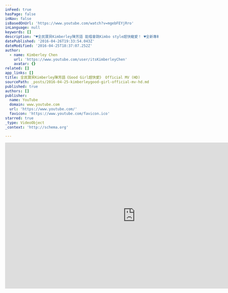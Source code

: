 ```yaml
---
inFeed: true
hasPage: false
inNav: false
isBasedOnUrl: 'https://www.youtube.com/watch?v=mgebFEYjRro'
inLanguage: null
keywords: []
description: "♥全民寶貝Kimberley陳芳語 能唱會跳Kimbo style趕快寵愛！ ♥全新專輯《KIMBONOMICS金式代》12.25聖誕再愛 ♥全民寶貝Kimberley陳芳語 唱出Kimbo style的全新態度 ♥歷經一年半的等待 全新首發主打韓、日、台御用詞人 周煒傑量身打造 ♥S世代好女孩好寵愛唱銷舞曲 《Good Girl趕快愛》 《Good Girl趕快愛》是「全民寶貝」Kimberley陳芳語2013年末冬季發表的超暖身主打舞曲，融合50's~60's rock and roll的hip hop主流調性，是Kimberley陳芳語與製作人關在錄音室重複修改三天三夜後才完成的曲子，「我當時覺得已經做出快要100個版本的副歌，於是跟製作人說我只能這樣了，你就從裡面選吧！沒想到被公司選為專輯的正式主打，我也笑說這就是我的小淘氣(Rugrats)主題曲」。 歌詞以國際級的製作水準邀請韓國天團 Super Junior-M、EXO、東洋才子 福山雅治及音樂才子 蔡旻佑御用中文作詞人 周煒傑量身訂製劇情式的歌詞作品，曲風更是Kimberley陳芳語從未展現過的，希望從音樂可以呈現她從小到大累積的演出經驗以及獅子王舞台劇巡演實力，是一首全新歌舞劇風格的中快版舞曲。從一進場媲美小Mariah Carey的海豚清亮高音，鼓號樂隊陣仗般的小鼓入耳，迎接Glee式的華麗編曲陣仗，Kimberley陳芳語清甜的口音唱出對愛的迫不及待，敘事般的口吻以及劇情式的歌詞描繪...「你走進我的生活 / 就別再想溜走 / 愛早不是秘密 / 下一步就能甜蜜 / 騎著車 闖蕩在鬧區 / 你裝酷 臉頰卻變紅 / 沒目的 隨意的前進 / 抱著你 就莫名輕鬆 yeah.....」勢必帶領大家一起擁抱愛，然後勇敢向前衝！ 而其中更力邀音樂合作充滿默契的男子天團JPM團員小傑，為Kimberley陳芳語撰寫與演唱兩段rap，量身定做絕對浪漫且節奏鏗鏘有力的音感絕配，為這首節奏舞曲《Good Girl趕快愛》注入個性新風貌。 ♥ ♥ ♥"
datePublished: '2016-04-26T19:33:54.043Z'
dateModified: '2016-04-25T18:37:07.252Z'
author:
  - name: Kimberley Chen
    url: 'https://www.youtube.com/user/itsKimberleyChen'
    avatar: {}
related: []
app_links: []
title: 全民寶貝Kimberley陳芳語《Good Girl趕快愛》 Official MV (HD)
sourcePath: _posts/2016-04-25-kimberleygood-girl-official-mv-hd.md
published: true
authors: []
publisher:
  name: YouTube
  domain: www.youtube.com
  url: 'https://www.youtube.com/'
  favicon: 'https://www.youtube.com/favicon.ico'
starred: true
_type: VideoObject
_context: 'http://schema.org'

---
```

<iframe src="https://cdn.embedly.com/widgets/media.html?src=https%3A%2F%2Fwww.youtube.com%2Fembed%2FmgebFEYjRro%3Ffeature%3Doembed&amp;url=https%3A%2F%2Fwww.youtube.com%2Fwatch%3Fv%3DmgebFEYjRro&amp;image=https%3A%2F%2Fi.ytimg.com%2Fvi%2FmgebFEYjRro%2Fhqdefault.jpg&amp;key=b7d04c9b404c499eba89ee7072e1c4f7&amp;type=text%2Fhtml&amp;schema=youtube" width="854" height="480" scrolling="no" frameborder="0" allowfullscreen="" style=""></iframe>